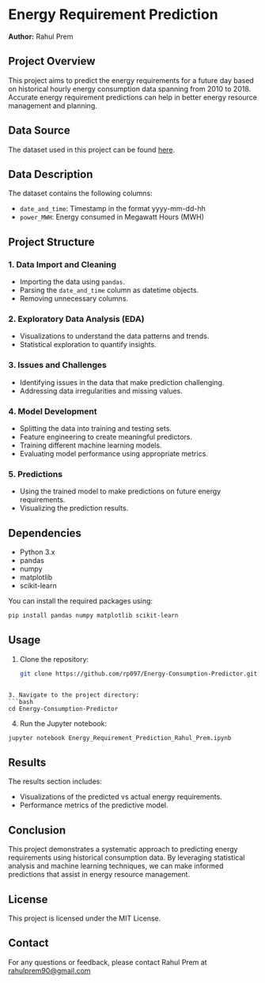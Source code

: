 # Energy Requirement Prediction

**Author:** Rahul Prem

## Project Overview

This project aims to predict the energy requirements for a future day based on historical hourly energy consumption data spanning from 2010 to 2018. Accurate energy requirement predictions can help in better energy resource management and planning.

## Data Source

The dataset used in this project can be found [here](https://drive.google.com/file/d/1mm00jiXg8kQ6xZeAUk5qbcR3gRYeV54q/view?usp=sharing).

## Data Description

The dataset contains the following columns:
- `date_and_time`: Timestamp in the format yyyy-mm-dd-hh
- `power_MWH`: Energy consumed in Megawatt Hours (MWH)

## Project Structure

### 1. Data Import and Cleaning
- Importing the data using `pandas`.
- Parsing the `date_and_time` column as datetime objects.
- Removing unnecessary columns.

### 2. Exploratory Data Analysis (EDA)
- Visualizations to understand the data patterns and trends.
- Statistical exploration to quantify insights.

### 3. Issues and Challenges
- Identifying issues in the data that make prediction challenging.
- Addressing data irregularities and missing values.

### 4. Model Development
- Splitting the data into training and testing sets.
- Feature engineering to create meaningful predictors.
- Training different machine learning models.
- Evaluating model performance using appropriate metrics.

### 5. Predictions
- Using the trained model to make predictions on future energy requirements.
- Visualizing the prediction results.

## Dependencies

- Python 3.x
- pandas
- numpy
- matplotlib
- scikit-learn

You can install the required packages using:
```bash
pip install pandas numpy matplotlib scikit-learn
```

## Usage
1. Clone the repository:
   ```bash
   git clone https://github.com/rp097/Energy-Consumption-Predictor.git
  ```

3. Navigate to the project directory:
```bash
cd Energy-Consumption-Predictor
```

4. Run the Jupyter notebook:
```bash
jupyter notebook Energy_Requirement_Prediction_Rahul_Prem.ipynb
```

## Results
The results section includes:
- Visualizations of the predicted vs actual energy requirements.
- Performance metrics of the predictive model.

## Conclusion
This project demonstrates a systematic approach to predicting energy requirements using historical consumption data. By leveraging statistical analysis and machine learning techniques, we can make informed predictions that assist in energy resource management.

## License
This project is licensed under the MIT License.

## Contact
For any questions or feedback, please contact Rahul Prem at rahulprem90@gmail.com
